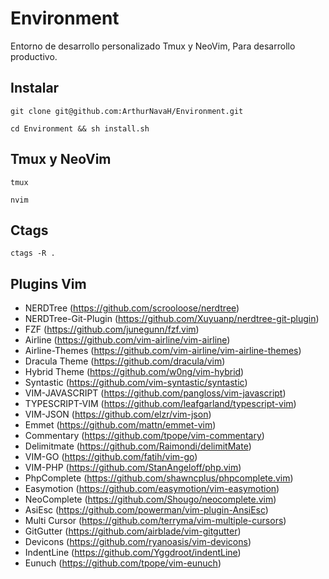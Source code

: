 # Environment
Entorno de desarrollo personalizado Tmux y NeoVim, Para desarrollo productivo.

## Instalar
`git clone git@github.com:ArthurNavaH/Environment.git`

`cd Environment && sh install.sh`

## Tmux y NeoVim
`tmux`

`nvim`

## Ctags
`ctags -R .`

## Plugins Vim
* NERDTree (https://github.com/scrooloose/nerdtree)
* NERDTree-Git-Plugin (https://github.com/Xuyuanp/nerdtree-git-plugin)
* FZF (https://github.com/junegunn/fzf.vim)
* Airline (https://github.com/vim-airline/vim-airline)
* Airline-Themes (https://github.com/vim-airline/vim-airline-themes)
* Dracula Theme (https://github.com/dracula/vim)
* Hybrid Theme (https://github.com/w0ng/vim-hybrid)
* Syntastic (https://github.com/vim-syntastic/syntastic)
* VIM-JAVASCRIPT (https://github.com/pangloss/vim-javascript)
* TYPESCRIPT-VIM (https://github.com/leafgarland/typescript-vim)
* VIM-JSON (https://github.com/elzr/vim-json)
* Emmet (https://github.com/mattn/emmet-vim)
* Commentary (https://github.com/tpope/vim-commentary)
* Delimitmate (https://github.com/Raimondi/delimitMate)
* VIM-GO (https://github.com/fatih/vim-go)
* VIM-PHP (https://github.com/StanAngeloff/php.vim)
* PhpComplete (https://github.com/shawncplus/phpcomplete.vim)
* Easymotion (https://github.com/easymotion/vim-easymotion)
* NeoComplete (https://github.com/Shougo/neocomplete.vim)
* AsiEsc (https://github.com/powerman/vim-plugin-AnsiEsc)
* Multi Cursor (https://github.com/terryma/vim-multiple-cursors)
* GitGutter (https://github.com/airblade/vim-gitgutter)
* Devicons (https://github.com/ryanoasis/vim-devicons)
* IndentLine (https://github.com/Yggdroot/indentLine)
* Eunuch (https://github.com/tpope/vim-eunuch)
